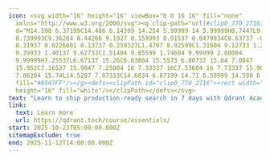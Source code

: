 ```yaml
---
icon: <svg width="16" height="16" viewBox="0 0 16 16" fill="none"
  xmlns="http://www.w3.org/2000/svg"><g clip-path="url(#clip0_770_2716)"><path
  d="M14.598 6.37199C14.486 6.14399 14.254 5.99999 14 5.99999H8.7447L9.3287
  0.739993C9.36204 0.44266 9.1927 0.159993 8.91537 0.0479934C8.63737 -0.0653399
  8.31937 0.0226601 8.13737 0.259327L1.4707 8.92599C1.31604 9.12733 1.2887
  9.39933 1.40137 9.62733C1.51404 9.85599 1.74604 9.99999 2.00004
  9.99999H7.25537L6.67137 15.26C6.63804 15.5573 6.80737 15.84 7.0847
  15.952C7.16537 15.9847 7.25004 16 7.33337 16C7.53604 16 7.73337 15.9073
  7.86204 15.74L14.5287 7.07333C14.6834 6.87199 14.71 6.59999 14.598 6.37199Z"
  fill="#8547FF"/></g><defs><clipPath id="clip0_770_2716"><rect width="16"
  height="16" fill="white"/></clipPath></defs></svg>
text: "Learn to ship production-ready search in 7 days with Qdrant Academy | Try the Essential Course"
link:
  text: Learn more
  url: https://qdrant.tech/course/essentials/
start: 2025-10-23T05:00:00.000Z
sitemapExclude: true
end: 2025-11-12T14:00:00.000Z
---
```

